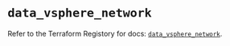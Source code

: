 # `data_vsphere_network`

Refer to the Terraform Registory for docs: [`data_vsphere_network`](https://registry.terraform.io/providers/hashicorp/vsphere/2.4.3/docs/data-sources/network).
